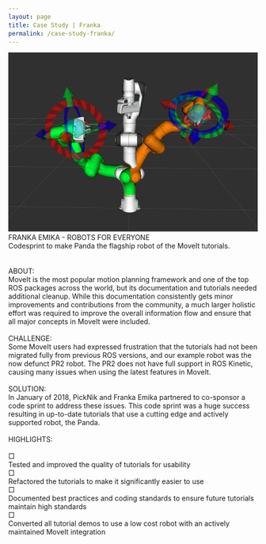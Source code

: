```yaml
---
layout: page
title: Case Study | Franka
permalink: /case-study-franka/
---
```


<div class="projects">
    <div class="recRow">
        <div class="recColL">
            <div class="recPad">
                <img class="pHolder" src="../assets/images/franka-cs.png">
                <div class="pTitle">FRANKA EMIKA ​-​ ​ROBOTS FOR EVERYONE</div>
                <div class="pText">
                    <div class="ital">Codesprint to make Panda the flagship robot of the MoveIt tutorials.</div>
                    <br><br>
                    <div class="pTitle2">ABOUT:</div> MoveIt is the most popular motion planning framework and one of the top ROS packages across the world, but its documentation and tutorials needed additional cleanup. While this documentation consistently gets minor improvements and contributions from the community, a much larger holistic effort was required to improve the overall information flow and ensure that all major concepts in MoveIt were included.
                    <br><br>
                    <div class="pTitle2">CHALLENGE:</div> Some MoveIt users had expressed frustration that the tutorials had not been migrated fully from previous ROS versions, and our example robot was the now defunct PR2 robot. The PR2 does not have full support in ROS Kinetic, causing many issues when using the latest features in MoveIt.<br><br>
                    <div class="pTitle2">SOLUTION:</div> In January of 2018, PickNik and Franka Emika partnered to co-sponsor a code sprint to address these issues. This code sprint was a huge success resulting in up-to-date tutorials that use a cutting edge and actively supported robot, the Panda.<br><br>
                    <div class="pTitle2">HIGHLIGHTS:</div><br>
                    <div class="bullet">&#9633;</div> Tested and improved the quality of tutorials for usability<br>
                    <div class="bullet">&#9633;</div> Refactored the tutorials to make it significantly easier to use<br>
                    <div class="bullet">&#9633;</div> Documented best practices and coding standards to ensure future tutorials maintain high standards<br>
                    <div class="bullet">&#9633;</div> Converted all tutorial demos to use a low cost robot with an actively maintained MoveIt integration</div>
                <br><br>
            </div>
        </div>
    </div>
</div>
